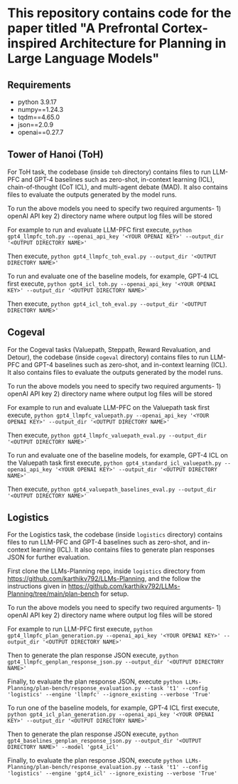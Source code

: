 # This repository contains code for the paper titled "A Prefrontal Cortex-inspired Architecture for Planning in Large Language Models"

## Requirements
- python 3.9.17
- numpy==1.24.3
- tqdm==4.65.0
- json==2.0.9
- openai==0.27.7

## Tower of Hanoi (ToH)


For ToH task, the codebase (inside `toh` directory) contains files to run LLM-PFC and GPT-4 baselines such as zero-shot, in-context learning (ICL), chain-of-thought (CoT ICL), and multi-agent debate (MAD). It also contains files to evaluate the outputs generated by the model runs.  

To run the above models you need to specify two required arguments- 1) openAI API key 2) directory name where output log files will be stored

For example to run and evaluate LLM-PFC first execute, `python gpt4_llmpfc_toh.py --openai_api_key '<YOUR OPENAI KEY>' --output_dir '<OUTPUT DIRECTORY NAME>'`

Then execute, `python gpt4_llmpfc_toh_eval.py --output_dir '<OUTPUT DIRECTORY NAME>'`



To run and evaluate one of the baseline models, for example, GPT-4 ICL first execute, `python gpt4_icl_toh.py --openai_api_key '<YOUR OPENAI KEY>' --output_dir '<OUTPUT DIRECTORY NAME>'`

Then execute, `python gpt4_icl_toh_eval.py --output_dir '<OUTPUT DIRECTORY NAME>'`

## Cogeval

For the Cogeval tasks (Valuepath, Steppath, Reward Revaluation, and Detour), the codebase (inside `cogeval` directory) contains files to run LLM-PFC and GPT-4 baselines such as zero-shot, and in-context learning (ICL). It also contains files to evaluate the outputs generated by the model runs.  

To run the above models you need to specify two required arguments- 1) openAI API key 2) directory name where output log files will be stored

For example to run and evaluate LLM-PFC on the Valuepath task first execute, `python gpt4_llmpfc_valuepath.py --openai_api_key '<YOUR OPENAI KEY>' --output_dir '<OUTPUT DIRECTORY NAME>'`

Then execute, `python gpt4_llmpfc_valuepath_eval.py --output_dir '<OUTPUT DIRECTORY NAME>'`

To run and evaluate one of the baseline models, for example, GPT-4 ICL on the Valuepath task first execute, `python gpt4_standard_icl_valuepath.py --openai_api_key '<YOUR OPENAI KEY>' --output_dir '<OUTPUT DIRECTORY NAME>'`

Then execute, `python gpt4_valuepath_baselines_eval.py --output_dir '<OUTPUT DIRECTORY NAME>'`



## Logistics

For the Logistics task, the codebase (inside `logistics` directory) contains files to run LLM-PFC and GPT-4 baselines such as zero-shot, and in-context learning (ICL). It also contains files to generate plan responses JSON for further evaluation.  

First clone the LLMs-Planning repo, inside `logistics` directory from https://github.com/karthikv792/LLMs-Planning, and the follow the instructions given in https://github.com/karthikv792/LLMs-Planning/tree/main/plan-bench for setup.

To run the above models you need to specify two required arguments- 1) openAI API key 2) directory name where output log files will be stored

For example to run LLM-PFC first execute, `python gpt4_llmpfc_plan_generation.py --openai_api_key '<YOUR OPENAI KEY>' --output_dir '<OUTPUT DIRECTORY NAME>'`


Then to generate the plan response JSON execute, `python gpt4_llmpfc_genplan_response_json.py --output_dir '<OUTPUT DIRECTORY NAME>'`

Finally, to evaluate the plan response JSON, execute `python LLMs-Planning/plan-bench/response_evaluation.py --task 't1' --config 'logistics' --engine 'llmpfc' --ignore_existing --verbose 'True'`


To run one of the baseline models, for example, GPT-4 ICL first execute, `python gpt4_icl_plan_generation.py --openai_api_key '<YOUR OPENAI KEY>' --output_dir '<OUTPUT DIRECTORY NAME>'`

Then to generate the plan response JSON execute, `python gpt4_baselines_genplan_response_json.py --output_dir '<OUTPUT DIRECTORY NAME>' --model 'gpt4_icl'`

Finally, to evaluate the plan response JSON, execute `python LLMs-Planning/plan-bench/response_evaluation.py --task 't1' --config 'logistics' --engine 'gpt4_icl' --ignore_existing --verbose 'True'`


